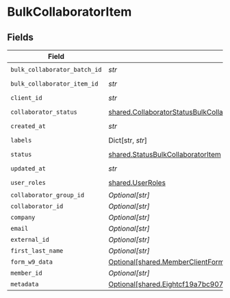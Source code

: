 # BulkCollaboratorItem


## Fields

| Field                                                                                                                                                                                | Type                                                                                                                                                                                 | Required                                                                                                                                                                             | Description                                                                                                                                                                          |
| ------------------------------------------------------------------------------------------------------------------------------------------------------------------------------------ | ------------------------------------------------------------------------------------------------------------------------------------------------------------------------------------ | ------------------------------------------------------------------------------------------------------------------------------------------------------------------------------------ | ------------------------------------------------------------------------------------------------------------------------------------------------------------------------------------ |
| `bulk_collaborator_batch_id`                                                                                                                                                         | *str*                                                                                                                                                                                | :heavy_check_mark:                                                                                                                                                                   | N/A                                                                                                                                                                                  |
| `bulk_collaborator_item_id`                                                                                                                                                          | *str*                                                                                                                                                                                | :heavy_check_mark:                                                                                                                                                                   | N/A                                                                                                                                                                                  |
| `client_id`                                                                                                                                                                          | *str*                                                                                                                                                                                | :heavy_check_mark:                                                                                                                                                                   | N/A                                                                                                                                                                                  |
| `collaborator_status`                                                                                                                                                                | [shared.CollaboratorStatusBulkCollaboratorItem](../../models/shared/collaboratorstatusbulkcollaboratoritem.md)                                                                       | :heavy_check_mark:                                                                                                                                                                   | N/A                                                                                                                                                                                  |
| `created_at`                                                                                                                                                                         | *str*                                                                                                                                                                                | :heavy_check_mark:                                                                                                                                                                   | N/A                                                                                                                                                                                  |
| `labels`                                                                                                                                                                             | Dict[str, *str*]                                                                                                                                                                     | :heavy_check_mark:                                                                                                                                                                   | N/A                                                                                                                                                                                  |
| `status`                                                                                                                                                                             | [shared.StatusBulkCollaboratorItem](../../models/shared/statusbulkcollaboratoritem.md)                                                                                               | :heavy_check_mark:                                                                                                                                                                   | N/A                                                                                                                                                                                  |
| `updated_at`                                                                                                                                                                         | *str*                                                                                                                                                                                | :heavy_check_mark:                                                                                                                                                                   | N/A                                                                                                                                                                                  |
| `user_roles`                                                                                                                                                                         | [shared.UserRoles](../../models/shared/userroles.md)                                                                                                                                 | :heavy_check_mark:                                                                                                                                                                   | N/A                                                                                                                                                                                  |
| `collaborator_group_id`                                                                                                                                                              | *Optional[str]*                                                                                                                                                                      | :heavy_minus_sign:                                                                                                                                                                   | N/A                                                                                                                                                                                  |
| `collaborator_id`                                                                                                                                                                    | *Optional[str]*                                                                                                                                                                      | :heavy_minus_sign:                                                                                                                                                                   | N/A                                                                                                                                                                                  |
| `company`                                                                                                                                                                            | *Optional[str]*                                                                                                                                                                      | :heavy_minus_sign:                                                                                                                                                                   | N/A                                                                                                                                                                                  |
| `email`                                                                                                                                                                              | *Optional[str]*                                                                                                                                                                      | :heavy_minus_sign:                                                                                                                                                                   | N/A                                                                                                                                                                                  |
| `external_id`                                                                                                                                                                        | *Optional[str]*                                                                                                                                                                      | :heavy_minus_sign:                                                                                                                                                                   | N/A                                                                                                                                                                                  |
| `first_last_name`                                                                                                                                                                    | *Optional[str]*                                                                                                                                                                      | :heavy_minus_sign:                                                                                                                                                                   | N/A                                                                                                                                                                                  |
| `form_w9_data`                                                                                                                                                                       | [Optional[shared.MemberClientFormW9Info]](../../models/shared/memberclientformw9info.md)                                                                                             | :heavy_minus_sign:                                                                                                                                                                   | N/A                                                                                                                                                                                  |
| `member_id`                                                                                                                                                                          | *Optional[str]*                                                                                                                                                                      | :heavy_minus_sign:                                                                                                                                                                   | N/A                                                                                                                                                                                  |
| `metadata`                                                                                                                                                                           | [Optional[shared.Eightcf19a7bc90727398c2780566a4070199559f4723ec14c01c448dc0356efffa1]](../../models/shared/eightcf19a7bc90727398c2780566a4070199559f4723ec14c01c448dc0356efffa1.md) | :heavy_minus_sign:                                                                                                                                                                   | N/A                                                                                                                                                                                  |